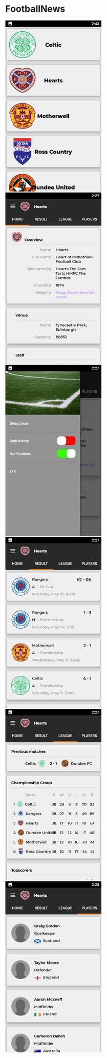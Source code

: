 # FootballNews

<img src="assets/1.png" width="300"><img src="assets/2.png" width="300"><img src="assets/3.png" width="300"><img src="assets/4.png" width="300"><img src="assets/5.png" width="300"><img src="assets/6.png" width="300">
